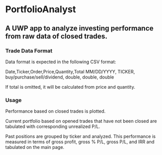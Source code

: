 # PortfolioAnalyst
## A UWP app to analyze investing performance from raw data of closed trades.

### Trade Data Format
Data format is expected in the following CSV format:

Date,Ticker,Order,Price,Quantity,Total
MM/DD/YYYY, TICKER, buy/purchase/sell/dividend, double, double, double

If total is omitted, it will be calculated from price and quantity.

### Usage
Performance based on closed trades is plotted.

Current portfolio based on opened trades that have not been closed are tabulated with corresponding unrealized P/L.

Past positions are grouped by ticker and analyzed. This performance is measured in terms of gross profit, gross % P/L, gross P/L, and IRR and tabulated on the main page.
